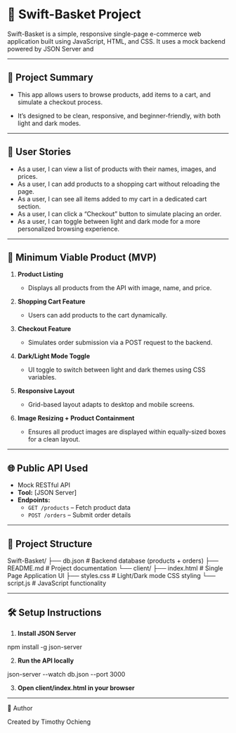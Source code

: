 # 🛒 Swift-Basket Project

Swift-Basket is a simple, responsive single-page e-commerce web application built using JavaScript, HTML, and CSS. It uses a mock backend powered by JSON Server and 

---

## 🧾 Project Summary

- This app allows users to browse products, add items to a cart, and simulate a checkout process. 

- It’s designed to be clean, responsive, and beginner-friendly, with both light and dark modes.

---

## 👥 User Stories

- As a user, I can view a list of products with their names, images, and prices.
- As a user, I can add products to a shopping cart without reloading the page.
- As a user, I can see all items added to my cart in a dedicated cart section.
- As a user, I can click a “Checkout” button to simulate placing an order.
- As a user, I can toggle between light and dark mode for a more personalized browsing experience.

---

## 🚀 Minimum Viable Product (MVP)

1. **Product Listing**  
   - Displays all products from the API with image, name, and price.

2. **Shopping Cart Feature**  
   - Users can add products to the cart dynamically.

3. **Checkout Feature**  
   - Simulates order submission via a POST request to the backend.

4. **Dark/Light Mode Toggle**  
   - UI toggle to switch between light and dark themes using CSS variables.

5. **Responsive Layout**  
   - Grid-based layout adapts to desktop and mobile screens.

6. **Image Resizing + Product Containment**  
   - Ensures all product images are displayed within equally-sized boxes for a clean layout.

---

## 🌐 Public API Used

- Mock RESTful API
- **Tool:** [JSON Server]
- **Endpoints:**
  - `GET /products` – Fetch product data
  - `POST /orders` – Submit order details

---

## 📁 Project Structure

Swift-Basket/
├── db.json # Backend database (products + orders)
├── README.md # Project documentation
└── client/
├── index.html # Single Page Application UI
├── styles.css # Light/Dark mode CSS styling
└── script.js # JavaScript functionality

---

## 🛠️ Setup Instructions

1. **Install JSON Server**  

npm install -g json-server

2. **Run the API locally**

json-server --watch db.json --port 3000

3. **Open client/index.html in your browser**
 
 ---

👤 Author

Created by Timothy Ochieng